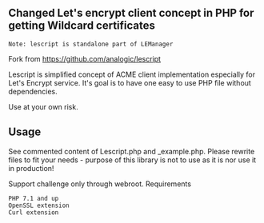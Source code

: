 ## Changed Let's encrypt client concept in PHP for getting Wildcard certificates

    Note: lescript is standalone part of LEManager

Fork from https://github.com/analogic/lescript

Lescript is simplified concept of ACME client implementation especially for Let's Encrypt service. It's goal is to have one easy to use PHP file without dependencies.

Use at your own risk.

## Usage
See commented content of Lescript.php and _example.php. Please rewrite files to fit your needs - purpose of this library is not to use as it is nor use it in production!

Support challenge only through webroot.
Requirements

    PHP 7.1 and up
    OpenSSL extension
    Curl extension

